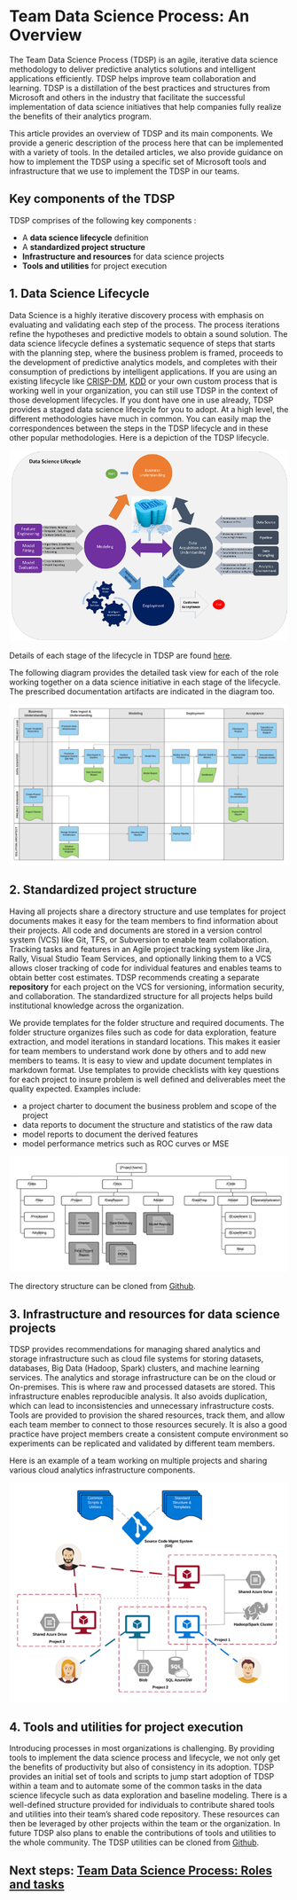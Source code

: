 <properties
	pageTitle="Team Data Science Process: An Overview"
	description="An outline of the key components of the Team Data Science Team."  
	services="machine-learning"
	documentationCenter=""
	authors="bradsev"
	manager="jhubbard"
	editor="cgronlun" />

<tags
	ms.service="machine-learning"
	ms.workload="data-services"
	ms.tgt_pltfrm="na"
	ms.devlang="na"
	ms.topic="article"
	ms.date="09/22/2016"
	ms.author="bradsev;hangzh;deguhath"/>

# Team Data Science Process: An Overview

The Team Data Science Process (TDSP) is an agile, iterative data science methodology to deliver predictive analytics solutions and intelligent applications efficiently. TDSP helps improve team collaboration and learning. TDSP is a distillation of the best practices and structures from Microsoft and others in the industry that facilitate the successful implementation of data science initiatives that help companies fully realize the benefits of their analytics program.

This article provides an overview of TDSP and its main components. We provide a generic description of the process here that can be implemented with a variety of tools. In the detailed articles, we also provide guidance on how to implement the TDSP using a specific set of Microsoft tools and infrastructure that we use to implement the TDSP in our teams. 

## Key components of the TDSP

TDSP comprises of the following key components :  

* A **data science lifecycle** definition  
* A **standardized project structure** 
* **Infrastructure and resources** for data science projects 
* **Tools and utilities** for project execution

## 1. Data Science Lifecycle 

Data Science is a highly iterative discovery process with emphasis on evaluating and validating each step of the process. The process iterations refine the hypotheses and predictive models to obtain a sound solution. The data science lifecycle defines a systematic sequence of steps that starts with the planning step, where the business problem is framed, proceeds to the development of predictive analytics models, and completes with their consumption of predictions by intelligent applications. If you are using an existing lifecycle like [CRISP-DM](https://wikipedia.org/wiki/Cross_Industry_Standard_Process_for_Data_Mining), [KDD](https://wikipedia.org/wiki/Data_mining#Process) or your own custom process that is working well in your organization, you can still use TDSP in the context of those development lifecycles. If you dont have one in use already, TDSP provides a staged data science lifecycle for you to adopt. At a high level, the different methodologies have much in common. You can easily map the correspondences between the steps in the TDSP lifecycle and in these other popular methodologies. Here is a depiction of the TDSP lifecycle. 

![TDSP_LIFECYCLE](./media/overview/tdsp-lifecycle.png) 

Details of each stage of the lifecycle in TDSP are found [here](lifecycle-detail.md). 

The following diagram provides the detailed task view for each of the role working together on a data science initiative in each stage of the lifecycle. The prescribed documentation artifacts are indicated in the diagram too. 

![TDSP_SWIMLANE](./media/overview/tdsp-swimlane.png)

## 2. Standardized project structure
Having all projects share a directory structure and use templates for project documents makes it easy for the team members to find information about their projects. All code and documents are stored in a version control system (VCS) like Git, TFS, or Subversion to enable team collaboration. Tracking tasks and features in an Agile project tracking system like Jira, Rally, Visual Studio Team Services, and optionally linking them to a VCS allows closer tracking of code for individual features and enables teams to obtain better cost estimates. TDSP recommends creating a separate **repository** for each project on the VCS for versioning, information security, and collaboration. The standardized structure for all projects helps build institutional knowledge across the organization. 

We provide templates for the folder structure and required documents. The folder structure organizes files such as code for data exploration, feature extraction, and model iterations in standard locations. This makes it easier for team members to understand work done by others and to add new members to teams. It is easy to view and update document templates in markdown format. Use templates to provide checklists with key questions for each project to insure problem is well defined and deliverables meet the quality expected. Examples include:

* a project charter to document the business problem and scope of the project 
* data reports to document the structure and statistics of the raw data
* model reports to document the derived features
* model performance metrics such as ROC curves or MSE

![TDSP_DIR_STRUCT](./media/overview/tdsp-dir-structure.png) 

The directory structure can be cloned from [Github](https://github.com/Azure/Azure-TDSP-ProjectTemplate). 

## 3. Infrastructure and resources for data science projects
TDSP provides recommendations for managing shared analytics and storage infrastructure such as cloud file systems for storing datasets, databases, Big Data (Hadoop, Spark) clusters, and machine learning services. The analytics and storage infrastructure can be on the cloud or On-premises. This is where raw and processed datasets are stored. This infrastructure enables reproducible analysis. It also avoids duplication, which can lead to inconsistencies and unnecessary infrastructure costs. Tools are provided to provision the shared resources, track them, and allow each team member to connect to those resources securely. It is also a good practice have project members create a consistent compute environment so experiments can be replicated and validated by different team members. 

Here is an example of a team working on multiple projects and sharing various cloud analytics infrastructure components. 

![TDSP_INFRA](./media/overview/tdsp-analytics-infra.png)
## 4. Tools and utilities for project execution

Introducing processes in most organizations is challenging. By providing tools to implement the data science process and lifecycle, we not only get the benefits of productivity but also of consistency in its adoption. TDSP provides an initial set of tools and scripts to jump start adoption of TDSP within a team and to automate some of the common tasks in the data science lifecycle such as data exploration and baseline modeling. There is a well-defined structure provided for individuals to contribute shared tools and utilities into their team’s shared code repository.  These resources can then be leveraged by other projects within the team or the organization. In future TDSP also plans to enable the contributions of tools and utilities to the whole community. 
The TDSP utilities can be cloned from [Github](https://github.com/Azure/Azure-TDSP-Utilities). 

## Next steps: [Team Data Science Process: Roles and tasks](./roles-tasks.md)



